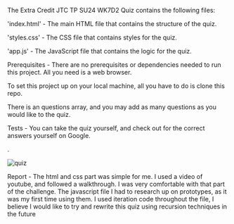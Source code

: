 The Extra Credit JTC TP SU24 WK7D2 Quiz contains the following files:

'index.html' - The main HTML file that contains the structure of the quiz.

'styles.css' - The CSS file that contains styles for the quiz.

'app.js' - The JavaScript file that contains the logic for the quiz.

Prerequisites - There are no prerequisites or dependencies needed to run this project. All you need is a web browser.

To set this project up on your local machine, all you have to do is clone this repo.

There is an questions array, and you may add as many questions as you would like to the quiz.

Tests - You can take the quiz yourself, and check out for the correct answers yourself on Google.

.





![quiz](https://github.com/glarerena/w7d2-javascrip-quiz/assets/147435514/672576b7-69ef-4ed1-a801-8312a538cc9a)


Report - The html and css part was simple for me. I used a video of youtube, and followed a walkthrough. 
I was very comfortable with that part of the challenge. 
The javascript file I had to research up on prototypes, as it was my first time using them.
I used iteration code throughout the file, I believe I would like to try and rewrite this quiz using recursion techniques in the future

